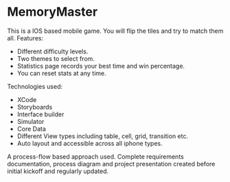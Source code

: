 # MemoryMaster
This is a IOS based mobile game. You will flip the tiles and try to match them all. 
Features:
- Different difficulty levels.
- Two themes to select from.
- Statistics page records your best time and win percentage.
- You can reset stats at any time.

Technologies used:
- XCode
- Storyboards
- Interface builder
- Simulator
- Core Data
- Different View types including table, cell, grid, transition etc.
- Auto layout and accessible across all iphone types.

A process-flow based approach used. Complete requirements documentation, process diagram and project presentation created before initial kickoff and regularly updated.
